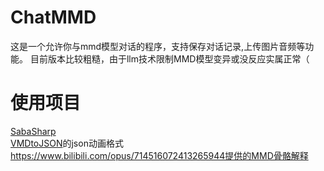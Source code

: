 # ChatMMD
这是一个允许你与mmd模型对话的程序，支持保存对话记录,上传图片音频等功能。
目前版本比较粗糙，由于llm技术限制MMD模型变异或没反应实属正常（
# 使用项目
[SabaSharp](https://github.com/qian-o/SabaSharp)<br>
[VMDtoJSON](https://github.com/MaSiRoProjectOSS/VMDtoJSON)的json动画格式<br>
https://www.bilibili.com/opus/714516072413265944提供的MMD骨骼解释
